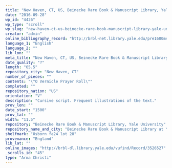 ```yaml
---
title: "New Haven, CT, US, Beinecke Rare Book & Manuscript Library, Yale University, Osborn fa24 lot 28"
date: "2016-09-28"
wp_id: "4426"
wp_type: "scroll"
wp_slug: "new-haven-ct-us-beinecke-rare-book-manuscript-library-yale-university-osborn-fa24-lot-28"
creator: "admin"
online_bibliography_record: "http://brbl-net.library.yale.edu/pre1600ms/docs/pre1600.osborn.fa24.htm"
language_1: "English"
language_2: ""
lib_lon: ""
meta_title: "New Haven, CT, US, Beinecke Rare Book & Manuscript Library, Yale University, Osborn fa24 lot 28"
date_quality: "?"
length: "65.5"
repository_city: "New Haven, CT"
number_of_pieces: ""
contents: "\"O Vernicle Prayer Roll\""
completed: ""
repository_nation: "US"
orientation: "V"
description: "Cursive script. Frequent illustrations of the text."
prov_lon: ""
date_start: "1500"
prov_lat: ""
width: "11.5"
repository: "Beinecke Rare Book & Manuscript Library, Yale University"
repository_name_and_city: "Beinecke Rare Book & Manuscript Library at Yale University, New Haven CT US"
shelfmark: "Osborn fa24 lot 28"
provenance: "England"
lib_lat: ""
online_images: "http://brbl-dl.library.yale.edu/vufind/Record/3526527"
_scrolls_id: "45"
type: "Arma Christi"
---
```



